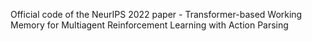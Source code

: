 Official code of the NeurIPS 2022 paper - Transformer-based Working Memory for Multiagent Reinforcement Learning with Action Parsing
